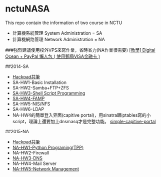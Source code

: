 # nctuNASA
This repo contain the information of two course in NCTU
* 計算機系統管理 System Administration = SA
* 計算機網路管理 Network Administration = NA

###強烈建議使用校外VPS來寫作業，省時省力(NA作業很需要)
[[教學] Digital Ocean + PayPal 懶人包 ( 使用郵局VISA金融卡 )](https://tnlin.wordpress.com/2015/05/23/%E6%95%99%E5%AD%B8-digital-ocean-%E6%87%B6%E4%BA%BA%E5%8C%85/)

##2014-SA
* [Hackpad共筆](https://hackpad.com/2014-SA-OSVYgtAZXfD)
* SA-HW1-Basic Installation
* SA-HW2-Samba+FTP+ZFS
* [SA-HW3-Shell Script Programming](https://github.com/tnlin/nctuNASA/tree/master/SA-HW3-Shell_Programing)
* [SA-HW4-FAMP](https://github.com/tnlin/nctuNASA/tree/master/SA-HW4-CRUD)
* SA-HW5-NIS/NFS
* SA-HW6-LDAP
* NA-HW4的簡單登入界面(capitive portal)，用sinatra跟iptables寫的小script，理論上還要加上dnsmasq才是完整功能。 [simple-capitive-portal](https://github.com/joshua5201/simple-captive-portal)

##2015-NA
* [Hackpad共筆](https://hackpad.com/2015-NA-r1LuluBmtr8)
* [NA-HW1-Python Programing(TPP)](https://github.com/tnlin/nctuNASA/tree/master/NA-HW1-Twitch_Play_Pokemon)
* NA-HW2-Firewall
* [NA-HW3-DNS](https://tnlin.wordpress.com/2015/05/26/na-dns-server-with-bind910/)
* NA-HW4-Mail Server
* [NA-HW5-Network Management](https://tnlin.wordpress.com/2015/07/04/na-%E4%BD%BF%E7%94%A8snmp-rrdtool-cacti-%E7%9B%A3%E6%8E%A7%E7%B6%B2%E7%AB%99-on-freebsd-10-1/)
